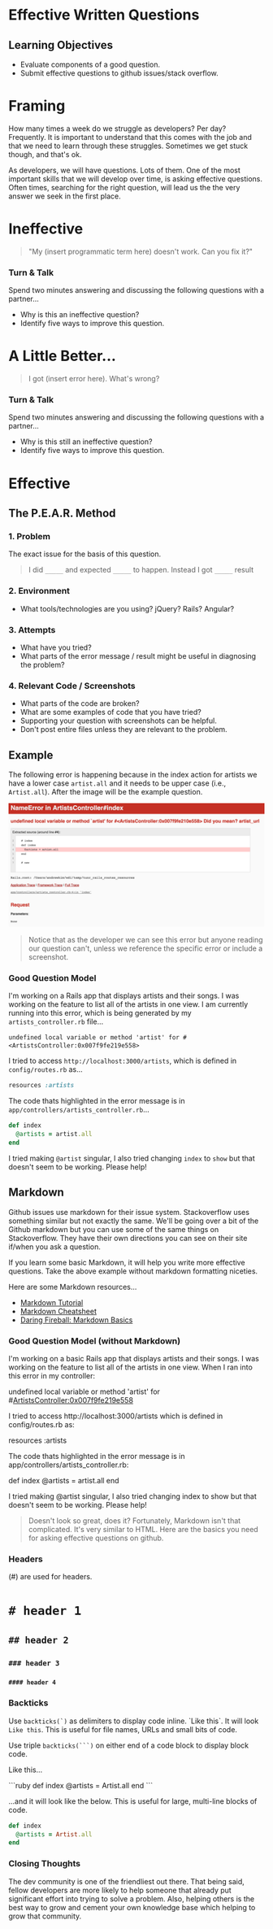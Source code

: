 # Effective Written Questions

## Learning Objectives

- Evaluate components of a good question.
- Submit effective questions to github issues/stack overflow.

# Framing

How many times a week do we struggle as developers? Per day? Frequently. It is important to understand that this comes with the job and that we need to learn through these struggles. Sometimes we get stuck though, and that's ok.

As developers, we will have questions. Lots of them. One of the most important skills that we will develop over time, is asking effective questions. Often times, searching for the right question, will lead us the the very answer we seek in the first place.

# Ineffective

> "My (insert programmatic term here) doesn't work. Can you fix it?"

### Turn & Talk

Spend two minutes answering and discussing the following questions with a partner...
- Why is this an ineffective question?
- Identify five ways to improve this question.

# A Little Better...

> I got (insert error here). What's wrong?

### Turn & Talk

Spend two minutes answering and discussing the following questions with a partner...
- Why is this still an ineffective question?
- Identify five ways to improve this question.

# Effective

## The P.E.A.R. Method

### 1. Problem

The exact issue for the basis of this question.

> I did `_____` and expected `_____` to happen. Instead I got `_____` result

### 2. Environment

- What tools/technologies are you using? jQuery? Rails? Angular?

### 3. Attempts

- What have you tried?
- What parts of the error message / result might be useful in diagnosing the problem?

### 4. Relevant Code / Screenshots

- What parts of the code are broken?
- What are some examples of code that you have tried?
- Supporting your question with screenshots can be helpful.
- Don't post entire files unless they are relevant to the problem.

## Example

The following error is happening because in the index action for artists we have a lower case `artist.all` and it needs to be upper case (i.e., `Artist.all`). After the image will be the example question.

![name_error.png](name_error.png)

> Notice that as the developer we can see this error but anyone reading our question can't, unless we reference the specific error or include a screenshot.

### Good Question Model

I'm working on a Rails app that displays artists and their songs. I was working on the feature to list all of the artists in one view. I am currently running into this error, which is being generated by my `artists_controller.rb` file...

```
undefined local variable or method 'artist' for #<ArtistsController:0x007f9fe219e558>
```

I tried to access `http://localhost:3000/artists`, which is defined in `config/routes.rb` as...

```ruby
resources :artists
```

The code thats highlighted in the error message is in `app/controllers/artists_controller.rb`...

```ruby
def index
  @artists = artist.all
end
```

I tried making `@artist` singular, I also tried changing `index` to `show` but that doesn't seem to be working. Please help!

## Markdown

Github issues use markdown for their issue system. Stackoverflow uses something similar but not exactly the same. We'll be going over a bit of the Github markdown but you can use some of the same things on Stackoverflow. They have their own directions you can see on their site if/when you ask a question.

If you learn some basic Markdown, it will help you write more effective questions. Take the above example without markdown formatting niceties.

Here are some Markdown resources...
- [Markdown Tutorial](http://www.markdowntutorial.com/)
- [Markdown Cheatsheet](https://github.com/adam-p/markdown-here/wiki/Markdown-Cheatsheet)
- [Daring Fireball: Markdown Basics](https://daringfireball.net/projects/markdown/basics)

### Good Question Model (without Markdown)

I'm working on a basic Rails app that displays artists and their songs. I was working on the feature to list all of the artists in one view. When I ran into this error in my controller:

undefined local variable or method 'artist' for #<ArtistsController:0x007f9fe219e558>

I tried to access http://localhost:3000/artists which is defined in config/routes.rb as:

resources :artists

The code thats highlighted in the error message is in app/controllers/artists_controller.rb:

def index
  @artists = artist.all
end

I tried making @artist singular, I also tried changing index to show but that doesn't seem to be working. Please help!

> Doesn't look so great, does it? Fortunately, Markdown isn't that complicated. It's very similar to HTML. Here are the basics you need for asking effective questions on github.

### Headers

(\#) are used for headers.
# `# header 1`
## `## header 2`
### `### header 3`
#### `#### header 4`

### Backticks

Use ``backticks(`)`` as delimiters to display code inline. \`Like this\`. It will look `Like this`. This is useful for file names, URLs and small bits of code.

Use triple ``backticks(```)`` on either end of a code block to display block code.

Like this...

\`\`\`ruby
def index
  @artists = Artist.all
end
\`\`\`

...and it will look like the below. This is useful for large, multi-line blocks of code.

```ruby
def index
  @artists = Artist.all
end
```

### Closing Thoughts

The dev community is one of the friendliest out there. That being said, fellow developers are more likely to help someone that already put significant effort into trying to solve a problem. Also, helping others is the best way to grow and cement your own knowledge base which helping to grow that community.
